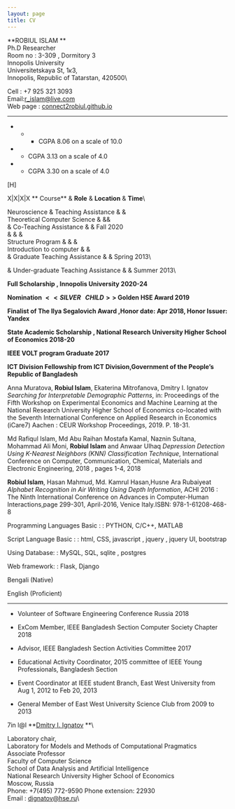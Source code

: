 ```yaml
---
layout: page
title: CV
---
```





**ROBIUL ISLAM **\
Ph.D Researcher\
Room no : 3-309 , Dormitory 3\
Innopolis University\
Universitetskaya St, 1$\kappa$3,\
Innopolis, Republic of Tatarstan, 420500\

Cell : +7 925 321 3093\
Email:<r_islam@live.com>\
Web page : [connect2robiul.github.io](connect2robiul.github.io)

-   -   -   -   -   

-   -   -   CGPA 8.06 on a scale of 10.0

-   -   CGPA 3.13 on a scale of 4.0

-   -   CGPA 3.30 on a scale of 4.0

[H]

<span>X|X|X|X</span> ** Course** & **Role** & **Location** & **Time**\

Neuroscience & <span>Teaching Assistance</span> & &\
 Theoretical Computer Science & &&\
 & Co-Teaching Assistance & & Fall 2020\
 & & &\
 Structure Program & & &\
 Introduction to computer & &\
 & Graduate Teaching Assistance & & Spring 2013\

& Under-graduate Teaching Assistance & & Summer 2013\

**Full Scholarship , Innopolis University 2020-24**

**Nomination $<<SILVER \: \: \:  CHILD>>$ Golden HSE Award 2019**

**Finalist of The Ilya Segalovich Award ,Honor date: Apr 2018, Honor
Issuer: Yandex**

**State Academic Scholarship , National Research University Higher
School of Economics 2018-20**

**IEEE VOLT program Graduate 2017**

**ICT Division Fellowship from ICT Division,Government of the People’s
Republic of Bangladesh**

Anna Muratova, **Robiul Islam**, Ekaterina Mitrofanova, Dmitry I.
Ignatov *Searching for Interpretable Demographic Patterns*, in:
Proceedings of the Fifth Workshop on Experimental Economics and Machine
Learning at the National Research University Higher School of Economics
co-located with the Seventh International Conference on Applied Research
in Economics (iCare7) Aachen : CEUR Workshop Proceedings, 2019. P.
18-31.

Md Rafiqul Islam, Md Abu Raihan Mostafa Kamal, Naznin Sultana, Mohammad
Ali Moni, **Robiul Islam** and Anwaar Ulhaq *Depression Detection Using
K-Nearest Neighbors (KNN) Classification Technique*, International
Conference on Computer, Communication, Chemical, Materials and
Electronic Engineering, 2018 , pages 1-4, 2018

**Robiul Islam**, Hasan Mahmud, Md. Kamrul Hasan,Husne Ara Rubaiyeat
*Alphabet Recognition in Air Writing Using Depth Information*, ACHI 2016
: The Ninth International Conference on Advances in Computer-Human
Interactions,page 299-301, April-2016, Venice Italy.ISBN:
978-1-61208-468-8

Programming Languages Basic :
:   PYTHON, C/C++, MATLAB

Script Language Basic :
:   html, CSS, javascript , jquery , jquery UI, bootstrap

Using Database:
:   MySQL, SQL, sqlite , postgres

Web framework:
:   Flask, Django

<span>Bengali (Native)</span>

<span>English (Proficient)</span>

-   -   -   -   

-   <span>Volunteer of Software Engineering Conference Russia 2018
    </span>

-   <span>ExCom Member, IEEE Bangladesh Section Computer Society Chapter
    2018 </span>

-   <span>Advisor, IEEE Bangladesh Section Activities Committee
    2017</span>

-   <span>Educational Activity Coordinator, 2015 committee of IEEE Young
    Professionals, Bangladesh Section</span>

-   <span>Event Coordinator at IEEE student Branch, East West University
    from Aug 1, 2012 to Feb 20, 2013 </span>

-   <span>General Member of East West University Science Club from 2009
    to 2013</span>

<span>7in</span> <span>l@l</span> **[Dmitry I.
Ignatov](https://www.hse.ru/en/staff/dima) **\

Laboratory chair,\
Laboratory for Models and Methods of Computational Pragmatics\
Associate Professor\
Faculty of Computer Science\
School of Data Analysis and Artificial Intelligence\
National Research University Higher School of Economics\
Moscow, Russia\
Phone: +7(495) 772-9590 Phone extension: 22930\
Email : dignatov@hse.ru\

